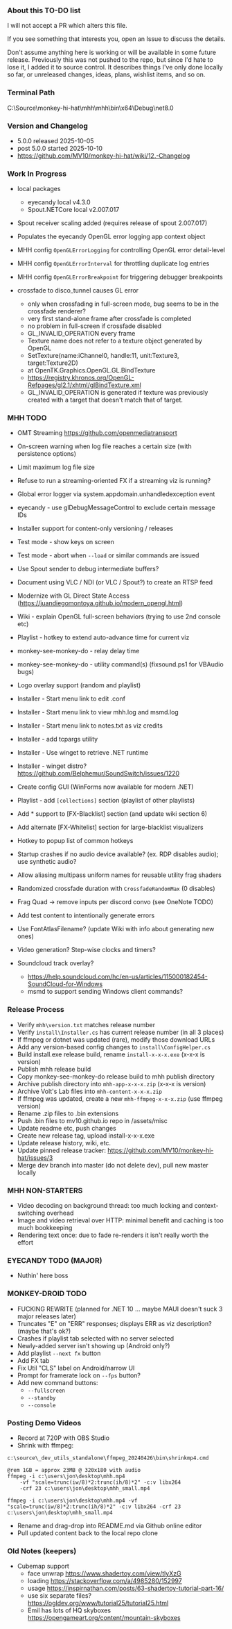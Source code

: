 ### About this TO-DO list

I will not accept a PR which alters this file.

If you see something that interests you, open an Issue to discuss the details.

Don't assume anything here is working or will be available in some future release. Previously this was not pushed to the repo, but since I'd hate to lose it, I added it to source control. It describes things I've only done locally so far, or unreleased changes, ideas, plans, wishlist items, and so on.


### Terminal Path

C:\Source\monkey-hi-hat\mhh\mhh\bin\x64\Debug\net8.0


### Version and Changelog

* 5.0.0 released 2025-10-05
* post 5.0.0 started 2025-10-10
* https://github.com/MV10/monkey-hi-hat/wiki/12.-Changelog


### Work In Progress

* local packages
  * eyecandy local v4.3.0
  * Spout.NETCore local v2.007.017

* Spout receiver scaling added (requires release of spout 2.007.017)
* Populates the eyecandy OpenGL error logging app context object
* MHH config `OpenGLErrorLogging` for controlling OpenGL error detail-level
* MHH config `OpenGLErrorInterval` for throttling duplicate log entries
* MHH config `OpenGLErrorBreakpoint` for triggering debugger breakpoints

* crossfade to disco_tunnel causes GL error
  * only when crossfading in full-screen mode, bug seems to be in the crossfade renderer?
  * very first stand-alone frame after crossfade is completed
  * no problem in full-screen if crossfade disabled
  * GL_INVALID_OPERATION every frame
  * Texture name does not refer to a texture object generated by OpenGL
  * SetTexture(name:iChannel0, handle:11, unit:Texture3, target:Texture2D)
  * at OpenTK.Graphics.OpenGL.GL.BindTexture
  * https://registry.khronos.org/OpenGL-Refpages/gl2.1/xhtml/glBindTexture.xml
  * GL_INVALID_OPERATION is generated if texture was previously created with a target that doesn't match that of target.


### MHH TODO

* OMT Streaming https://github.com/openmediatransport
* On-screen warning when log file reaches a certain size (with persistence options)
* Limit maximum log file size
* Refuse to run a streaming-oriented FX if a streaming viz is running?
* Global error logger via system.appdomain.unhandledexception event
* eyecandy - use glDebugMessageControl to exclude certain message IDs
* Installer support for content-only versioning / releases
* Test mode - show keys on screen
* Test mode - abort when `--load` or similar commands are issued
* Use Spout sender to debug intermediate buffers?
* Document using VLC / NDI (or VLC / Spout?) to create an RTSP feed
* Modernize with GL Direct State Access (https://juandiegomontoya.github.io/modern_opengl.html)
* Wiki - explain OpenGL full-screen behaviors (trying to use 2nd console etc)
* Playlist - hotkey to extend auto-advance time for current viz
* monkey-see-monkey-do - relay delay time
* monkey-see-monkey-do - utility command(s) (fixsound.ps1 for VBAudio bugs)
* Logo overlay support (random and playlist)
* Installer - Start menu link to edit .conf
* Installer - Start menu link to view mhh.log and msmd.log
* Installer - Start menu link to notes.txt as viz credits
* Installer - add tcpargs utility
* Installer - Use winget to retrieve .NET runtime
* Installer - winget distro? https://github.com/Belphemur/SoundSwitch/issues/1220
* Create config GUI (WinForms now available for modern .NET)
* Playlist - add `[collections]` section (playlist of other playlists)
* Add * support to [FX-Blacklist] section (and update wiki section 6)
* Add alternate [FX-Whitelist] section for large-blacklist visualizers
* Hotkey to popup list of common hotkeys
* Startup crashes if no audio device available? (ex. RDP disables audio); use synthetic audio?
* Allow aliasing multipass uniform names for reusable utility frag shaders
* Randomized crossfade duration with `CrossfadeRandomMax` (0 disables)
* Frag Quad -> remove inputs per discord convo (see OneNote TODO)
* Add test content to intentionally generate errors
* Use FontAtlasFilename? (update Wiki with info about generating new ones)
* Video generation? Step-wise clocks and timers?

* Soundcloud track overlay?
    * https://help.soundcloud.com/hc/en-us/articles/115000182454-SoundCloud-for-Windows
    * msmd to support sending Windows client commands?


### Release Process

* Verify `mhh\version.txt` matches release number
* Verify `install\Installer.cs` has current release number (in all 3 places)
* If ffmpeg or dotnet was updated (rare), modify those download URLs
* Add any version-based config changes to `install\ConfigHelper.cs`
* Build install.exe release build, rename `install-x-x-x.exe` (x-x-x is version)
* Publish mhh release build
* Copy monkey-see-monkey-do release build to mhh publish directory
* Archive publish directory into `mhh-app-x-x-x.zip` (x-x-x is version)
* Archive Volt's Lab files into `mhh-content-x-x-x.zip`
* If ffmpeg was updated, create a new `mhh-ffmpeg-x-x-x.zip` (use ffmpeg version)
* Rename .zip files to .bin extensions
* Push .bin files to mv10.github.io repo in /assets/misc
* Update readme etc, push changes
* Create new release tag, upload install-x-x-x.exe
* Update release history, wiki, etc.
* Update pinned release tracker: https://github.com/MV10/monkey-hi-hat/issues/3
* Merge dev branch into master (do not delete dev), pull new master locally


### MHH NON-STARTERS

* Video decoding on background thread: too much locking and context-switching overhead
* Image and video retrieval over HTTP: minimal benefit and caching is too much bookkeeping
* Rendering text once: due to fade re-renders it isn't really worth the effort


### EYECANDY TODO (MAJOR)

* Nuthin' here boss


### MONKEY-DROID TODO

* FUCKING REWRITE (planned for .NET 10 ... maybe MAUI doesn't suck 3 major releases later)
* Truncates "E" on "ERR" responses; displays ERR as viz description? (maybe that's ok?)
* Crashes if playlist tab selected with no server selected
* Newly-added server isn't showing up (Android only?)
* Add playlist `--next fx` button
* Add FX tab
* Fix Util "CLS" label on Android/narrow UI
* Prompt for framerate lock on `--fps` button?
* Add new command buttons:
    * `--fullscreen`
    * `--standby`
    * `--console`


### Posting Demo Videos

* Record at 720P with OBS Studio
* Shrink with ffmpeg:

```
c:\source\_dev_utils_standalone\ffmpeg_20240426\bin\shrinkmp4.cmd

@rem 1GB = approx 23MB @ 320x180 with audio
ffmpeg -i c:\users\jon\desktop\mhh.mp4 
    -vf "scale=trunc(iw/8)*2:trunc(ih/8)*2" -c:v libx264 
    -crf 23 c:\users\jon\desktop\mhh_small.mp4

ffmpeg -i c:\users\jon\desktop\mhh.mp4 -vf "scale=trunc(iw/8)*2:trunc(ih/8)*2" -c:v libx264 -crf 23 c:\users\jon\desktop\mhh_small.mp4

```

* Rename and drag-drop into README.md via Github online editor
* Pull updated content back to the local repo clone


### Old Notes (keepers)

* Cubemap support
    * face unwrap https://www.shadertoy.com/view/tlyXzG
    * loading https://stackoverflow.com/a/4985280/152997
    * usage https://inspirnathan.com/posts/63-shadertoy-tutorial-part-16/
    * use six separate files? https://ogldev.org/www/tutorial25/tutorial25.html
    * Emil has lots of HQ skyboxes https://opengameart.org/content/mountain-skyboxes

